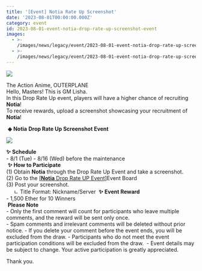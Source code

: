 ```yaml
---
title: '[Event] Notia Rate Up Screenshot'
date: '2023-08-01T00:00:00.000Z'
category: event
id: 2023-08-01-event-notia-drop-rate-up-screenshot-event
images:
  - >-
    /images/news/legacy/event/2023-08-01-event-notia-drop-rate-up-screenshot-event/91eb9b80956e48d0b488510a80989767.webp
  - >-
    /images/news/legacy/event/2023-08-01-event-notia-drop-rate-up-screenshot-event/b9a34cb267da46ec9e762ded924fc18d_002.webp
---
```


![](/images/news/legacy/event/2023-08-01-event-notia-drop-rate-up-screenshot-event/91eb9b80956e48d0b488510a80989767.webp)

The Action Anime, OUTERPLANE  
Hello, Masters! This is GM Lisha.  
In this Drop Rate Up event, players will have a higher chance of recruiting **Notia**!  
To receive rewards, upload a screenshot showcasing your recruitment of **Notia**!  
  
 **◈** **Notia** **Drop Rate Up Screenshot Event**

![](/images/news/legacy/event/2023-08-01-event-notia-drop-rate-up-screenshot-event/b9a34cb267da46ec9e762ded924fc18d_002.webp)

**✨** **Schedule**  
\- 8/1 (Tue) - 8/16 (Wed) before the maintenance  
 **✨** **How to Participate**  
(1) Obtain **Notia** through the Drop Rate Up Event and take a screenshot.  
(2) Go to the [\[**Notia** Drop Rate UP Event\]](https://page.onstove.com/outerplane/kr/list/124126)Event Board  
(3) Post your screenshot.  
     ㄴ Title Format: Nickname/Server  **✨** **Event Reward**   
\- 1,500 Ether for 10 Winners  
 **Please Note**  
\- Only the first comment will count for participants who leave multiple comments, and the reward will be sent only once.  
\- Spam comments and irrelevant comments will be deleted without prior notice. - If you delete your comment before the event ends, you will be excluded from the draw. - Participants who do not meet the event participation conditions will be excluded from the draw.  - Event details may be subject to change. Your active participation is greatly appreciated.

  
Thank you.
